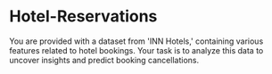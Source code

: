 # Hotel-Reservations
You are provided with a dataset from 'INN Hotels,' containing various features related to hotel bookings.  Your task is to analyze this data to uncover insights and predict booking cancellations.
